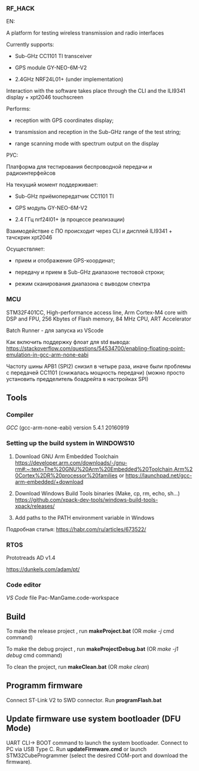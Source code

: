 ### RF_HACK

EN:

A platform for testing wireless transmission and radio interfaces

Currently supports:

- Sub-GHz CC1101 TI transceiver

- GPS module GY-NEO-6M-V2

- 2.4GHz NRF24L01+ (under implementation)

Interaction with the software takes place through the CLI and the ILI9341 display + xpt2046 touchscreen

Performs:

- reception with GPS coordinates display;

- transmission and reception in the Sub-GHz range of the test string;

- range scanning mode with spectrum output on the display

РУС:

Платформа для тестирования беспроводной передачи и радиоинтерфейсов

На текущий момент поддерживает:

- Sub-GHz приёмопередатчик СС1101 TI

- GPS модуль GY-NEO-6M-V2

- 2.4 ГГц nrf24l01+ (в процессе реализации)

Взаимодействие с ПО происходит через CLI и дисплей ILI9341 + тачскрин xpt2046

Осуществляет:

- прием и отображение GPS-координат;

- передачу и прием в Sub-GHz диапазоне тестовой строки;

- режим сканирования диапазона с выводом спектра

### MCU
STM32F401CC, High-performance access line, Arm Cortex-M4 core with DSP and FPU, 256 Kbytes of Flash memory, 84 MHz CPU, ART Accelerator

Batch Runner - для запуска из VScode

Как включить поддержку флоат для std вывода:
https://stackoverflow.com/questions/54534700/enabling-floating-point-emulation-in-gcc-arm-none-eabi

Частоту шины APB1 (SPI2) снизил в четыре раза, иначе были проблемы с передачей CC1101 (снижалась мощность передачи) 
(можно просто установить предделитель боадрейта в настройках SPI)

## Tools

### Compiler
*GCC* (gcc-arm-none-eabi) version 5.4.1 20160919

### Setting up the build system in WINDOWS10 

1. Download GNU Arm Embedded Toolchain 
https://developer.arm.com/downloads/-/gnu-rm#:~:text=The%20GNU%20Arm%20Embedded%20Toolchain,Arm%20Cortex%2DR%20processor%20families
or
https://launchpad.net/gcc-arm-embedded/+download

2. Download Windows Build Tools binaries (Make, cp, rm, echo, sh...)
https://github.com/xpack-dev-tools/windows-build-tools-xpack/releases/

3. Add paths to the PATH environment variable in Windows

Подробная статья: https://habr.com/ru/articles/673522/

### RTOS
Prototreads AD v1.4

https://dunkels.com/adam/pt/

### Code editor
*VS Code* file Pac-ManGame.code-workspace

## Build 
To make the release project , run **makeProject.bat** (OR *make -j* cmd command)

To make the debug project , run **makeProjectDebug.bat** (OR *make -j1 debug* cmd command)

To clean the project, run **makeClean.bat** (OR *make clean*)

## Programm firmware
Connect ST-Link V2 to SWD connector. Run **programFlash.bat**

## Update firmware use system bootloader (DFU Mode)

UART CLI-> BOOT command to launch the system bootloader. Connect to PC via USB Type C. Run **updateFirmware.cmd** or launch STM32CubeProgrammer (select the desired COM-port and download the firmware).

